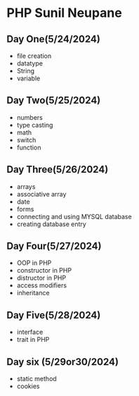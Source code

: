 # PHP Sunil Neupane

## Day One(5/24/2024)

- file creation
- datatype
- String
- variable

## Day Two(5/25/2024)

- numbers
- type casting
- math
- switch
- function

## Day Three(5/26/2024)

- arrays
- associative array
- date
- forms
- connecting and using MYSQL database
- creating database entry

## Day Four(5/27/2024)

- OOP in PHP
- constructor in PHP
- distructor in PHP
- access modifiers
- inheritance

## Day Five(5/28/2024)

- interface
- trait in PHP

## Day six (5/29or30/2024)

- static method
- cookies

